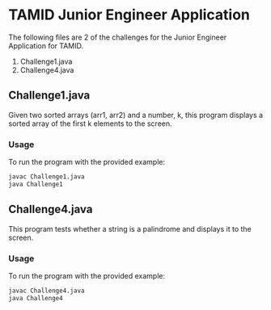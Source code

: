# TAMID Junior Engineer Application
The following files are 2 of the challenges for the Junior Engineer Application for TAMID.
1. Challenge1.java
2. Challenge4.java

## Challenge1.java
Given two sorted arrays (arr1, arr2) and a number, k, this program displays a sorted array of the first k elements to the screen.
### Usage
To run the program with the provided example:
```bash
javac Challenge1.java
java Challenge1
```
## Challenge4.java
This program tests whether a string is a palindrome and displays it to the screen.
### Usage
To run the program with the provided example:
```bash
javac Challenge4.java
java Challenge4
```
